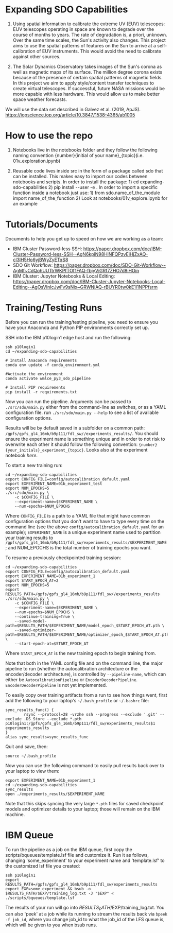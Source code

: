 # Expanding SDO Capabilities

1) Using spatial information to calibrate the extreme UV (EUV) telescopes: EUV telescopes operating in space are known to degrade over the course of months to years. The rate of degradation is, a priori, unknown. Over the same time scales, the Sun's activity also changes. This project aims to use the spatial patterns of features on the Sun to arrive at a self-calibration of EUV instruments. This would avoid the need to calibrate against other sources.

2) The Solar Dynamics Observatory takes images of the Sun's corona as well as magnetic maps of its surface. The million degree corona exists because of the presence of certain spatial patterns of magnetic fields. In this project we aim to apply style/content transfer techniques to create virtual telescopes. If successful, future NASA missions would be more capable with less hardware. This would allow us to make better space weather forecasts.

We will use the data set described in Galvez et al. (2019, ApJS).
https://iopscience.iop.org/article/10.3847/1538-4365/ab1005

# How to use the repo

1) Notebooks live in the notebooks folder and they follow the following naming convention {number}{initial of your name}_{topic}(i.e. 01v_exploration.ipynb)

2) Reusable code lives inside src in the form of a package called sdo that can be installed. This makes easy to import our codes between notebooks and scripts. 
    In order to install the package:
        1) cd expanding-sdo-capabilities
        2) pip install --user -e .
    In order to import a specific function inside a notebook just use:
        1) from sdo.name_of_the_module import name_of_the_function
        2) Look at notebooks/01v_explore.ipynb for an example


# Tutorials/Documents

Documents to help you get up to speed on how we are working as a team:

* IBM Cluster Password-less SSH: https://paper.dropbox.com/doc/IBM-Cluster-Password-less-SSH--AgN6kpiN98HiNFQPzvEiHjZxAQ-cl3lH5Ho6yjBWyZyETqS8
* SDO Git Workflow: https://paper.dropbox.com/doc/SDO-Git-Workflow--AgMf~CdQohUUTtrWKPfTOf1FAQ-fbjyVjGRf7ZHO7d8iHOin
* IBM Cluster: Jupyter Notebooks & Local Editing: https://paper.dropbox.com/doc/IBM-Cluster-Jupyter-Notebooks-Local-Editing--AgOsVInIcJwFv9sNix~GRWNiAQ-rBUYR0tw0kE1l1NPPfsrm

# Training/Testing Runs

Before you can run the training/testing pipeline, you need to ensure you have your Anaconda and Python PIP environments correctly set up.

SSH into the IBM p10login1 edge host and run the following:

```
ssh p10login1
cd ~/expanding-sdo-capabilities

# Install Anaconda requirements
conda env update -f conda_environment.yml

#Activate the environment
conda activate wmlce_py3_sdo_pipeline

# Install PIP requirements
pip install -r requirements.txt
```

Now you can run the pipeline. Arguments can be passed to `./src/sdo/main.py` either from the command-line as switches, or as a YAML configuration file. run `./src/sdo/main.py --help` to see a list of available configuration options.

Results will be by default saved in a subfolder on a common path: `/gpfs/gpfs_gl4_16mb/b9p111/fdl_sw//experiments_results/`. You should ensure the experiment name is something unique and in order to not risk to overwrite each other it should follow the following convention:
`{number}{your_initials}_experiment_{topic}`. Looks also at the experiment notebook *here*.

To start a new training run:

```
cd ~/expanding-sdo-capabilities
export CONFIG_FILE=config/autocalibration_default.yaml
export EXPERIMENT_NAME=01b_experiment_test
export NUM_EPOCHS=5
./src/sdo/main.py \
    -c $CONFIG_FILE \
    --experiment-name=$EXPERIMENT_NAME \
    --num-epochs=$NUM_EPOCHS
```

Where `CONFIG_FILE` is a path to a YAML file that might have common configuration options
that you don't want to have to type every time on the command line (see the above
`config/autocalibration_default.yaml` for an example); `EXPERIMENT_NAME` is a unique
experiment name used to partition your training results to 
`/gpfs/gpfs_gl4_16mb/b9p111/fdl_sw/experiments_results/$EXPERIMENT_NAME`;
and NUM_EPOCHS is the total number of training epochs you want.

To resume a previously checkpointed training session:

```
cd ~/expanding-sdo-capabilities
export CONFIG_FILE=config/autocalibration_default.yaml
export EXPERIMENT_NAME=01b_experiment_1
export START_EPOCH_AT=2
export NUM_EPOCHS=5
export RESULTS_PATH=/gpfs/gpfs_gl4_16mb/b9p111/fdl_sw//experiments_results
./src/sdo/main.py \
    -c $CONFIG_FILE \
    --experiment-name=$EXPERIMENT_NAME \
    --num-epochs=$NUM_EPOCHS \
    --continue-training=True \
    --saved-model-path=$RESULTS_PATH/$EXPERIMENT_NAME/model_epoch_$START_EPOCH_AT.pth \
    --saved-optimizer-path=$RESULTS_PATH/$EXPERIMENT_NAME/optimizer_epoch_$START_EPOCH_AT.pth \
    --start-epoch-at=$START_EPOCH_AT
```

Where `START_EPOCH_AT` is the new training epoch to begin training from.

Note that both in the YAML config file and on the command line, the major pipeline to run
(whether the autocalibration architecture or the encoder/decoder architecture), is controlled
by `--pipeline-name`, which can either be `AutocalibrationPipeline` or `EncoderDecoderPipeline`.
`EncoderDecoderPipeline` is not yet implemented.

To easily copy over training artifacts from a run to see how things went, first add the following
to your laptop's `~/.bash_profile` or `~/.bashrc` file:

```
sync_results_func() {
        rsync --protocol=28 -vrzhe ssh --progress --exclude '.git' --exclude .DS_Store --exclude *.pth p10login1:/gpfs/gpfs_gl4_16mb/b9p111/fdl_sw/experiments_results$1 experiments_results
}
alias sync_results=sync_results_func
```

Quit and save, then:

```
source ~/.bash_profile
```

Now you can use the following command to easily pull results back over to your laptop to view them:

```
export EXPERIMENT_NAME=01b_experiment_1
cd ~/expanding-sdo-capabilities
sync_results
open ./experiments_results/$EXPERIMENT_NAME
```

Note that this skips syncing the very large `*.pth` files for saved checkpoint models and optimizer
details to your laptop; those will remain on the IBM machine.

# IBM Queue

To run the pipeline as a job on the IBM queue, first copy the scripts/bqueues/template.lsf file and customize it. Run it as follows, changing 'some_experiment' to your experiment name and 'template.lsf' to the customized lsf
file you created:

```
ssh p10login1
export RESULTS_PATH=/gpfs/gpfs_gl4_16mb/b9p111/fdl_sw/experiments_results
export EXP=some_experiment && bsub -o $RESULTS_PATH/$EXP/training_log.txt -J "$EXP" < ./scripts/bqueues/template.lsf
```

The results of your run will go into $RESULTS_PATH/$EXP/training_log.txt. You can also 'peek' at a job while its running to stream the results back via `bpeek -f job_id`, where you change job_id to what the job_id of the LFS queue is, which will be given to you when bsub runs.

